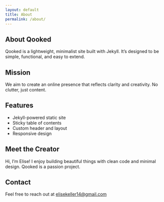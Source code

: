 ```yaml
---
layout: default
title: About
permalink: /about/
---
```


## About Qooked

Qooked is a lightweight, minimalist site built with Jekyll. It’s designed to be simple, functional, and easy to extend.

## Mission

We aim to create an online presence that reflects clarity and creativity. No clutter, just content.

## Features

- Jekyll-powered static site
- Sticky table of contents
- Custom header and layout
- Responsive design

## Meet the Creator

Hi, I’m Elise! I enjoy building beautiful things with clean code and minimal design. Qooked is a passion project.

## Contact

Feel free to reach out at [elisekeller14@gmail.com](mailto:elisekeller14@gmail.com)
